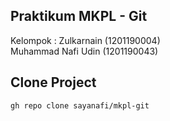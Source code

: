 ## Praktikum MKPL - Git

Kelompok :
Zulkarnain (1201190004)
<br>
Muhammad Nafi Udin (1201190043)

## Clone Project

```bash
gh repo clone sayanafi/mkpl-git
```